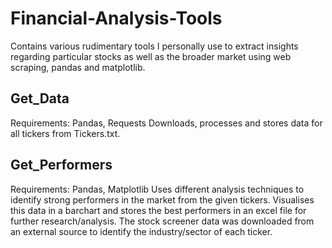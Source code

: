 # Financial-Analysis-Tools
Contains various rudimentary tools I personally use to extract insights regarding particular stocks as well as the broader market using web scraping, pandas and matplotlib. 

## Get_Data
Requirements: Pandas, Requests
Downloads, processes and stores data for all tickers from Tickers.txt.

## Get_Performers
Requirements: Pandas, Matplotlib
Uses different analysis techniques to identify strong performers in the market from the given tickers. Visualises this data in a barchart and stores the best performers in an excel file for further research/analysis. The stock screener data was downloaded from an external source to identify the industry/sector of each ticker. 


